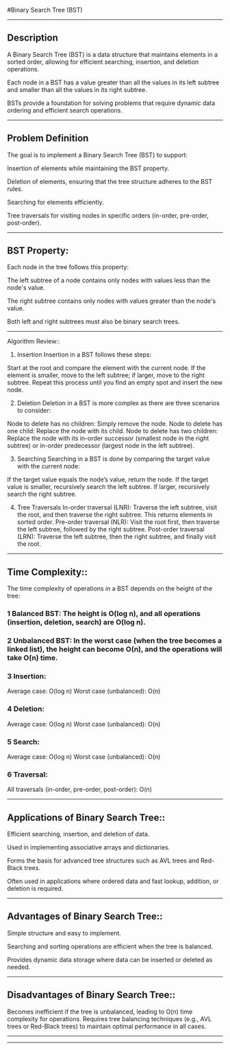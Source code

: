 #Binary Search Tree (BST)


***************************************************************

## Description
A Binary Search Tree (BST) is a data structure that maintains elements in a sorted order, allowing for efficient searching, insertion, and deletion operations. 

Each node in a BST has a value greater than all the values in its left subtree and smaller than all the values in its right subtree. 

BSTs provide a foundation for solving problems that require dynamic data ordering and efficient search operations.


***************************************************************

## Problem Definition
The goal is to implement a Binary Search Tree (BST) to support:

Insertion of elements while maintaining the BST property.

Deletion of elements, ensuring that the tree structure adheres to the BST rules.

Searching for elements efficiently.

Tree traversals for visiting nodes in specific orders (in-order, pre-order, post-order).


***************************************************************

## BST Property:

Each node in the tree follows this property:

The left subtree of a node contains only nodes with values less than the node's value.

The right subtree contains only nodes with values greater than the node's value.

Both left and right subtrees must also be binary search trees.


***************************************************************

Algorithm Review::

1. Insertion
Insertion in a BST follows these steps:

Start at the root and compare the element with the current node.
If the element is smaller, move to the left subtree; if larger, move to the right subtree.
Repeat this process until you find an empty spot and insert the new node.

2. Deletion
Deletion in a BST is more complex as there are three scenarios to consider:

Node to delete has no children: Simply remove the node.
Node to delete has one child: Replace the node with its child.
Node to delete has two children: Replace the node with its in-order successor (smallest node in the right subtree) or in-order predecessor (largest node in the left subtree).

3. Searching
Searching in a BST is done by comparing the target value with the current node:

If the target value equals the node’s value, return the node.
If the target value is smaller, recursively search the left subtree.
If larger, recursively search the right subtree.

4. Tree Traversals
In-order traversal (LNR): Traverse the left subtree, visit the root, and then traverse the right subtree. This returns elements in sorted order.
Pre-order traversal (NLR): Visit the root first, then traverse the left subtree, followed by the right subtree.
Post-order traversal (LRN): Traverse the left subtree, then the right subtree, and finally visit the root.

***************************************************************

## Time Complexity::

The time complexity of operations in a BST depends on the height of the tree:

### 1 Balanced BST: The height is O(log n), and all operations (insertion, deletion, search) are O(log n).

### 2 Unbalanced BST: In the worst case (when the tree becomes a linked list), the height can become O(n), and the operations will take O(n) time.

### 3 Insertion:
Average case: O(log n)
Worst case (unbalanced): O(n)

### 4 Deletion:
Average case: O(log n)
Worst case (unbalanced): O(n)

### 5 Search:
Average case: O(log n)
Worst case (unbalanced): O(n)

### 6 Traversal:
All traversals (in-order, pre-order, post-order): O(n)


***************************************************************

## Applications of Binary Search Tree::

Efficient searching, insertion, and deletion of data.

Used in implementing associative arrays and dictionaries.

Forms the basis for advanced tree structures such as AVL trees and Red-Black trees.

Often used in applications where ordered data and fast lookup, addition, or deletion is required.
 

***************************************************************

## Advantages of Binary Search Tree::

Simple structure and easy to implement.

Searching and sorting operations are efficient when the tree is balanced.

Provides dynamic data storage where data can be inserted or deleted as needed.



***************************************************************

## Disadvantages of Binary Search Tree::

Becomes inefficient if the tree is unbalanced, leading to O(n) time complexity for operations.
Requires tree balancing techniques (e.g., AVL trees or Red-Black trees) to maintain optimal performance in all cases.


***************************************************************
***************************************************************
